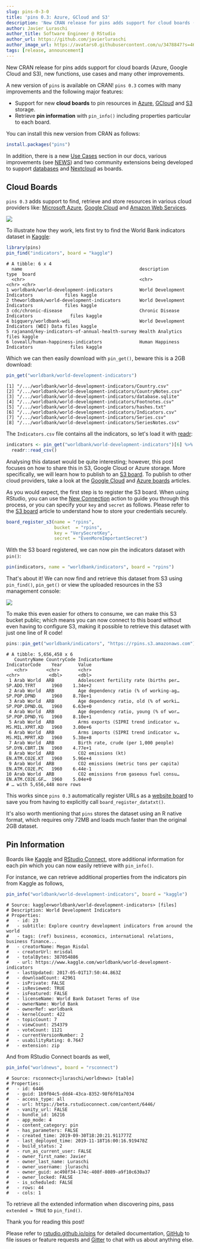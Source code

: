 ```yaml
---
slug: pins-0-3-0
title: 'pins 0.3: Azure, GCloud and S3'
description: 'New CRAN release for pins adds support for cloud boards (Azure, Google Cloud and S3), new functions, use cases and many other improvements.'
author: Javier Luraschi
author_title: Software Engineer @ RStudio
author_url: https://github.com/javierluraschi
author_image_url: https://avatars0.githubusercontent.com/u/3478847?s=460&v=4
tags: [release, announcement]
---
```


New CRAN release for pins adds support for cloud boards (Azure, Google Cloud and S3), new functions, use cases and many other improvements.

<!--truncate-->

A new version of `pins` is available on CRAN! `pins 0.3` comes with many improvements and the following major features:

- Support for new **cloud boards** to pin resources in [Azure](../../../articles/boards-azure.html), [GCloud](../../../articles/boards-gcloud.html) and [S3](../../../articles/boards-s3.html) storage.
- Retrieve **pin information** with `pin_info()` including properties particular to each board.

You can install this new version from CRAN as follows:

```r
install.packages("pins")
```

In addition, there is a new [Use Cases](https://rstudio.github.io/pins/articles/use-cases.html) section in our docs, various improvements (see [NEWS](https://rstudio.github.io/pins/news/index.html)) and two community extensions being developed to support [databases](https://rstudio.github.io/connections/#pins) and [Nextcloud](https://gitlab.com/gwmngilfen/nextcloudr) as boards.

## Cloud Boards

`pins 0.3` adds support to find, retrieve and store resources in various cloud providers like: [Microsoft Azure](https://azure.microsoft.com/), [Google Cloud](https://cloud.google.com/) and [Amazon Web Services](https://aws.amazon.com/).

![](/images/blog/2019-11-28/pins-cloud-boards-azure-gcloud-s3.png)

To illustrate how they work, lets first try to find the World Bank indicators dataset in [Kaggle](https://www.kaggle.com/):

```r
library(pins)
pin_find("indicators", board = "kaggle")
```
```
# A tibble: 6 x 4
  name                                            description                             type  board
  <chr>                                           <chr>                                   <chr> <chr>
1 worldbank/world-development-indicators          World Development Indicators            files kaggle
2 theworldbank/world-development-indicators       World Development Indicators            files kaggle
3 cdc/chronic-disease                             Chronic Disease Indicators              files kaggle
4 bigquery/worldbank-wdi                          World Development Indicators (WDI) Data files kaggle
5 rajanand/key-indicators-of-annual-health-survey Health Analytics                        files kaggle
6 loveall/human-happiness-indicators              Human Happiness Indicators              files kaggle
```

Which we can then easily download with `pin_get()`, beware this is a 2GB download:

```r
pin_get("worldbank/world-development-indicators")
```
```
[1] "/.../worldbank/world-development-indicators/Country.csv"
[2] "/.../worldbank/world-development-indicators/CountryNotes.csv"
[3] "/.../worldbank/world-development-indicators/database.sqlite"
[4] "/.../worldbank/world-development-indicators/Footnotes.csv"
[5] "/.../worldbank/world-development-indicators/hashes.txt"
[6] "/.../worldbank/world-development-indicators/Indicators.csv"
[7] "/.../worldbank/world-development-indicators/Series.csv"
[8] "/.../worldbank/world-development-indicators/SeriesNotes.csv"
```

The `Indicators.csv` file contains all the indicators, so let's load it with [readr](https://readr.tidyverse.org/):

```r
indicators <- pin_get("worldbank/world-development-indicators")[6] %>%
  readr::read_csv()
```

Analysing this dataset would be quite interesting; however, this post focuses on how to share this in S3, Google Cloud or Azure storage. More specifically, we will learn how to publish to an [S3 board](../../../articles/boards-s3.html). To publish to other cloud providers, take a look at the [Google Cloud](../../../articles/boards-gcloud.html) and [Azure boards](../../../articles/boards-azure.html) articles.

As you would expect, the first step is to register the S3 board. When using RStudio, you can use the [New Connection](../../../articles/pins-rstudio.html) action to guide you through this process, or you can specify your `key` and `secret` as follows. Please refer to the [S3 board](../../../articles/boards-s3.html) article to understand how to store your credentials securely.

```r
board_register_s3(name = "rpins",
                  bucket  = "rpins",
                  key = "VerySecretKey",
                  secret = "EvenMoreImportantSecret")
```

With the S3 board registered, we can now pin the indicators dataset with `pin()`:

```r
pin(indicators, name = "worldbank/indicators", board = "rpins")
```

That's about it! We can now find and retrieve this dataset from S3 using `pin_find()`, `pin_get()` or view the uploaded resources in the S3 management console:

![](/images/blog/2019-11-28/pins-upload-s3-results.png)

To make this even easier for others to consume, we can make this S3 bucket public; which means you can now connect to this board without even having to configure S3, making it possible to retrieve this dataset with just one line of R code!

```r
pins::pin_get("worldbank/indicators", "https://rpins.s3.amazonaws.com")
```
```
# A tibble: 5,656,458 x 6
   CountryName CountryCode IndicatorName                          IndicatorCode    Year      Value
   <chr>       <chr>       <chr>                                  <chr>           <dbl>      <dbl>
 1 Arab World  ARB         Adolescent fertility rate (births per… SP.ADO.TFRT      1960    1.34e+2
 2 Arab World  ARB         Age dependency ratio (% of working-ag… SP.POP.DPND      1960    8.78e+1
 3 Arab World  ARB         Age dependency ratio, old (% of worki… SP.POP.DPND.OL   1960    6.63e+0
 4 Arab World  ARB         Age dependency ratio, young (% of wor… SP.POP.DPND.YG   1960    8.10e+1
 5 Arab World  ARB         Arms exports (SIPRI trend indicator v… MS.MIL.XPRT.KD   1960    3.00e+6
 6 Arab World  ARB         Arms imports (SIPRI trend indicator v… MS.MIL.MPRT.KD   1960    5.38e+8
 7 Arab World  ARB         Birth rate, crude (per 1,000 people)   SP.DYN.CBRT.IN   1960    4.77e+1
 8 Arab World  ARB         CO2 emissions (kt)                     EN.ATM.CO2E.KT   1960    5.96e+4
 9 Arab World  ARB         CO2 emissions (metric tons per capita) EN.ATM.CO2E.PC   1960    6.44e-1
10 Arab World  ARB         CO2 emissions from gaseous fuel consu… EN.ATM.CO2E.GF…  1960    5.04e+0
# … with 5,656,448 more rows
```

This works since `pins 0.3` automatically register URLs as a [website board](../../../articles/boards-websites.html) to save you from having to explicitly call `board_register_datatxt()`.

It's also worth mentioning that `pins` stores the dataset using an R native format, which requires only 72MB and loads much faster than the original 2GB dataset.

## Pin Information

Boards like [Kaggle](../../../articles/boards-kaggle.html) and [RStudio Connect](../../../articles/boards-rsconnect.html), store additional information for each pin which you can now easily retrieve with `pin_info()`.

For instance, we can retrieve additional properties from the indicators pin from Kaggle as follows,

```r
pin_info("worldbank/world-development-indicators", board = "kaggle")
```
```
# Source: kaggle<worldbank/world-development-indicators> [files]
# Description: World Development Indicators
# Properties:
#   - id: 23
#   - subtitle: Explore country development indicators from around the world
#   - tags: (ref) business, economics, international relations, business finance...
#   - creatorName: Megan Risdal
#   - creatorUrl: mrisdal
#   - totalBytes: 387054886
#   - url: https://www.kaggle.com/worldbank/world-development-indicators
#   - lastUpdated: 2017-05-01T17:50:44.863Z
#   - downloadCount: 42961
#   - isPrivate: FALSE
#   - isReviewed: TRUE
#   - isFeatured: FALSE
#   - licenseName: World Bank Dataset Terms of Use
#   - ownerName: World Bank
#   - ownerRef: worldbank
#   - kernelCount: 422
#   - topicCount: 7
#   - viewCount: 254379
#   - voteCount: 1121
#   - currentVersionNumber: 2
#   - usabilityRating: 0.7647
#   - extension: zip
```

And from RStudio Connect boards as well,

```r
pin_info("worldnews", board = "rsconnect")
```
```
# Source: rsconnect<jluraschi/worldnews> [table]
# Properties:
#   - id: 6446
#   - guid: 1b9f04c5-ddd4-43ca-8352-98f6f01a7034
#   - access_type: all
#   - url: https://beta.rstudioconnect.com/content/6446/
#   - vanity_url: FALSE
#   - bundle_id: 16216
#   - app_mode: 4
#   - content_category: pin
#   - has_parameters: FALSE
#   - created_time: 2019-09-30T18:20:21.911777Z
#   - last_deployed_time: 2019-11-18T16:00:16.919478Z
#   - build_status: 2
#   - run_as_current_user: FALSE
#   - owner_first_name: Javier
#   - owner_last_name: Luraschi
#   - owner_username: jluraschi
#   - owner_guid: ac498f34-174c-408f-8089-a9f10c630a37
#   - owner_locked: FALSE
#   - is_scheduled: FALSE
#   - rows: 44
#   - cols: 1
```

To retrieve all the extended information when discovering pins, pass `extended = TRUE` to `pin_find()`.

Thank you for reading this post!

Please refer to [rstudio.github.io/pins](https://rstudio.github.io/pins) for detailed documentation, [GitHub](https://github.com/rstudio/pins/issues/new) to file issues or feature requests and [Gitter](https://gitter.im/rstudio/pins) to chat with us about anything else.
